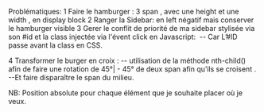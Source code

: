 Problématiques: 
1 Faire le hamburger : 3 span , avec une height et une width , en display block 
2 Ranger la Sidebar:  en left négatif mais conserver le hamburger visible 
3 Gerer le conflit de priorité de ma sidebar stylisée via son #id et la class injectée via l'évent click en Javascript:  
 -- Car L’#ID passe avant la class en CSS.   

4 Transformer le burger en  croix : 
-- utilisation de la méthode nth-child() afin de faire une rotation de 45°| - 45° de deux span afin qu’ils se croisent . 
--Et faire disparaître le span du milieu.

NB: Position absolute pour chaque élément que je souhaite placer où je veux.

